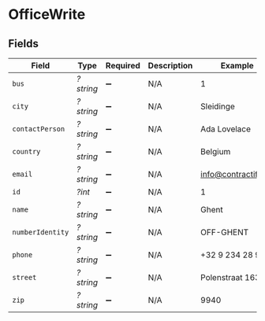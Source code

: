 # OfficeWrite


## Fields

| Field               | Type                | Required            | Description         | Example             |
| ------------------- | ------------------- | ------------------- | ------------------- | ------------------- |
| `bus`               | *?string*           | :heavy_minus_sign:  | N/A                 | 1                   |
| `city`              | *?string*           | :heavy_minus_sign:  | N/A                 | Sleidinge           |
| `contactPerson`     | *?string*           | :heavy_minus_sign:  | N/A                 | Ada Lovelace        |
| `country`           | *?string*           | :heavy_minus_sign:  | N/A                 | Belgium             |
| `email`             | *?string*           | :heavy_minus_sign:  | N/A                 | info@contractify.be |
| `id`                | *?int*              | :heavy_minus_sign:  | N/A                 | 1                   |
| `name`              | *?string*           | :heavy_minus_sign:  | N/A                 | Ghent               |
| `numberIdentity`    | *?string*           | :heavy_minus_sign:  | N/A                 | OFF-GHENT           |
| `phone`             | *?string*           | :heavy_minus_sign:  | N/A                 | +32 9 234 28 97     |
| `street`            | *?string*           | :heavy_minus_sign:  | N/A                 | Polenstraat 163     |
| `zip`               | *?string*           | :heavy_minus_sign:  | N/A                 | 9940                |